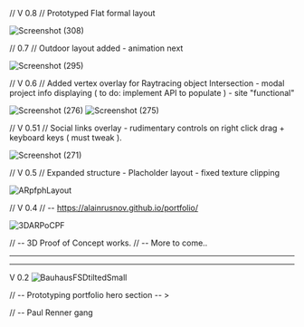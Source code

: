 // V 0.8 // Prototyped Flat formal layout

![Screenshot (308)](https://user-images.githubusercontent.com/71734708/110412783-bd85b300-805a-11eb-9c2b-f4ada5c1a32d.png)


// 0.7 // Outdoor layout added - animation next

![Screenshot (295)](https://user-images.githubusercontent.com/71734708/109377502-e1e2d200-7899-11eb-9858-bd3cfe806586.png)


// V 0.6 // Added vertex overlay for Raytracing object Intersection - modal project info displaying ( to do: implement API to populate ) - site "functional"

![Screenshot (276)](https://user-images.githubusercontent.com/71734708/108891740-11b18180-75dd-11eb-9ef3-82228b8c8801.png)
![Screenshot (275)](https://user-images.githubusercontent.com/71734708/108891748-137b4500-75dd-11eb-98af-8b3d1f617847.png)


// V 0.51 // Social links overlay - rudimentary controls on right click drag + keyboard keys ( must tweak ).

![Screenshot (271)](https://user-images.githubusercontent.com/71734708/108639710-e0617600-7463-11eb-822e-c08ab6a7f9cb.png)

// V 0.5 // Expanded structure - Placholder layout - fixed texture clipping

![ARpfphLayout](https://user-images.githubusercontent.com/71734708/108610832-c150de80-73a6-11eb-9c4b-e74c741fed4d.png)



// V 0.4 // -- https://alainrusnov.github.io/portfolio/

![3DARPoCPF](https://user-images.githubusercontent.com/71734708/108457349-7fa62380-7240-11eb-8645-28ce0d7fc70b.gif)



// -- 3D Proof of Concept works.
// -- More to come..

-------------------------------------------------------------------------------------------------------------------------------
-------------------------------------------------------------------------------------------------------------------------------

V 0.2
![BauhausFSDtiltedSmall](https://user-images.githubusercontent.com/71734708/107911509-bf13fd80-6f2a-11eb-883f-2bbd73c3cdab.png)

// -- Prototyping portfolio hero section -- >

// -- Paul Renner gang
